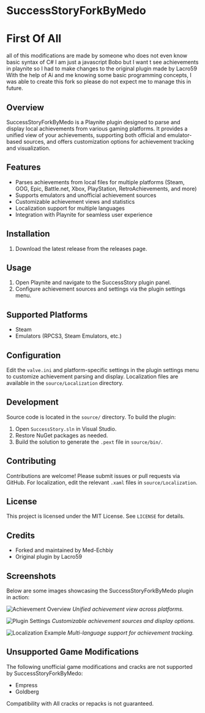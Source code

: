 # SuccessStoryForkByMedo

# First Of All

all of this modifications are made by someone who does not even know basic syntax of C# I am just a javascript Bobo but I want t see achievements in playnite so I had to make changes to the original plugin made by Lacro59 With the help of Ai and me knowing some basic programming concepts, I was able to create this fork so please do not expect me to manage this in future.

## Overview

SuccessStoryForkByMedo is a Playnite plugin designed to parse and display local achievements from various gaming platforms. It provides a unified view of your achievements, supporting both official and emulator-based sources, and offers customization options for achievement tracking and visualization.

## Features

- Parses achievements from local files for multiple platforms (Steam, GOG, Epic, Battle.net, Xbox, PlayStation, RetroAchievements, and more)
- Supports emulators and unofficial achievement sources
- Customizable achievement views and statistics
- Localization support for multiple languages
- Integration with Playnite for seamless user experience

## Installation

1. Download the latest release from the releases page.

## Usage

1. Open Playnite and navigate to the SuccessStory plugin panel.
2. Configure achievement sources and settings via the plugin settings menu.

## Supported Platforms

- Steam
- Emulators (RPCS3, Steam Emulators, etc.)

## Configuration

Edit the `valve.ini` and platform-specific settings in the plugin settings menu to customize achievement parsing and display. Localization files are available in the `source/Localization` directory.

## Development

Source code is located in the `source/` directory. To build the plugin:

1. Open `SuccessStory.sln` in Visual Studio.
2. Restore NuGet packages as needed.
3. Build the solution to generate the `.pext` file in `source/bin/`.

## Contributing

Contributions are welcome! Please submit issues or pull requests via GitHub. For localization, edit the relevant `.xaml` files in `source/Localization`.

## License

This project is licensed under the MIT License. See `LICENSE` for details.

## Credits

- Forked and maintained by Med-Echbiy
- Original plugin by Lacro59

## Screenshots

Below are some images showcasing the SuccessStoryForkByMedo plugin in action:

![Achievement Overview](screenshots/achievement-overview.png)
_Unified achievement view across platforms._

![Plugin Settings](screenshots/plugin-settings.png)
_Customizable achievement sources and display options._

![Localization Example](screenshots/localization-example.png)
_Multi-language support for achievement tracking._

## Unsupported Game Modifications

The following unofficial game modifications and cracks are not supported by SuccessStoryForkByMedo:

- Empress
- Goldberg

Compatibility with All cracks or repacks is not guaranteed.
